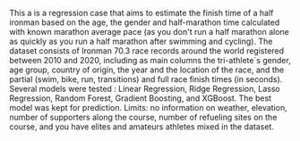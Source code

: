 This a is a regression case that aims to estimate the finish time of a half ironman based on the age, the gender and half-marathon time calculated with known marathon average pace (as you don't run a half marathon alone as quickly as you run a half marathon after swimming and cycling).
The dataset consists of Ironman 70.3 race records around the world registered between 2010 and 2020, including as main columns the tri-athlete´s gender, age group, country of origin, the year and the location of the race, and the partial (swim, bike, run, transitions) and full race finish times (in seconds).
Several models were tested : Linear Regression, Ridge Regression, Lasso Regression, Random Forest, Gradient Boosting, and XGBoost.
The best model was kept for prediction. 
Limits: no information on weather, elevation, number of supporters along the course, number of refueling sites on the course, and you have elites and amateurs athletes mixed in the dataset.


